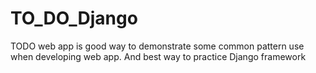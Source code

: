 # TO_DO_Django
TODO web app is good way to demonstrate some common pattern use when developing web app. And best way to practice Django framework
